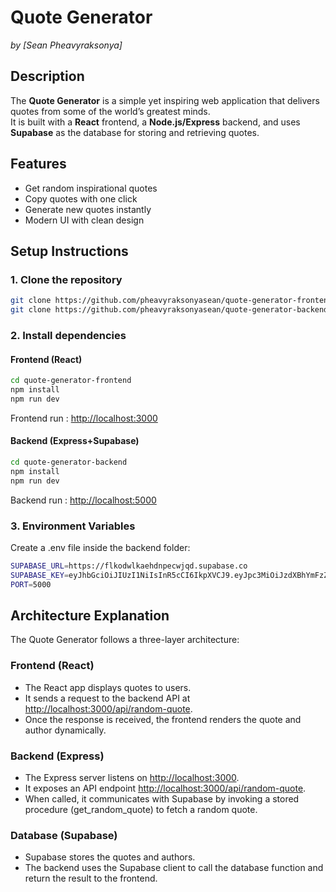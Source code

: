 # Quote Generator  
*by [Sean Pheavyraksonya]*  

## Description  
The **Quote Generator** is a simple yet inspiring web application that delivers quotes from some of the world’s greatest minds.  
It is built with a **React** frontend, a **Node.js/Express** backend, and uses **Supabase** as the database for storing and retrieving quotes.  

## Features  
- Get random inspirational quotes  
- Copy quotes with one click  
- Generate new quotes instantly  
- Modern UI with clean design  

## Setup Instructions  

### 1. Clone the repository  
```bash
git clone https://github.com/pheavyraksonyasean/quote-generator-frontend.git
git clone https://github.com/pheavyraksonyasean/quote-generator-backend.git
```
### 2. Install dependencies

#### Frontend (React)
```bash
cd quote-generator-frontend
npm install
npm run dev
```
Frontend run : [http://localhost:3000](http://localhost:3000)

#### Backend (Express+Supabase)
```bash
cd quote-generator-backend
npm install
npm run dev
```
Backend run : [http://localhost:5000](http://localhost:5000)

### 3. Environment Variables
Create a .env file inside the backend folder:
```bash
SUPABASE_URL=https://flkodwlkaehdnpecwjqd.supabase.co
SUPABASE_KEY=eyJhbGciOiJIUzI1NiIsInR5cCI6IkpXVCJ9.eyJpc3MiOiJzdXBhYmFzZSIsInJlZiI6ImZsa29kd2xrYWVoZG5wZWN3anFkIiwicm9sZSI6ImFub24iLCJpYXQiOjE3NTcwNjA4MDgsImV4cCI6MjA3MjYzNjgwOH0.tGuyRLMooTO8wRPjSrWurfTNtUjhVNhAFhWzU_EEnbI
PORT=5000
```

## Architecture Explanation
The Quote Generator follows a three-layer architecture:

### Frontend (React)
- The React app displays quotes to users.
- It sends a request to the backend API at [http://localhost:3000/api/random-quote](http://localhost:3000/api/random-quote).
- Once the response is received, the frontend renders the quote and author dynamically.

### Backend (Express)
- The Express server listens on [http://localhost:3000](http://localhost:3000).
- It exposes an API endpoint [http://localhost:3000/api/random-quote](http://localhost:3000/api/random-quote).
- When called, it communicates with Supabase by invoking a stored procedure (get_random_quote) to fetch a random quote.

### Database (Supabase)
- Supabase stores the quotes and authors.
- The backend uses the Supabase client to call the database function and return the result to the frontend.






















